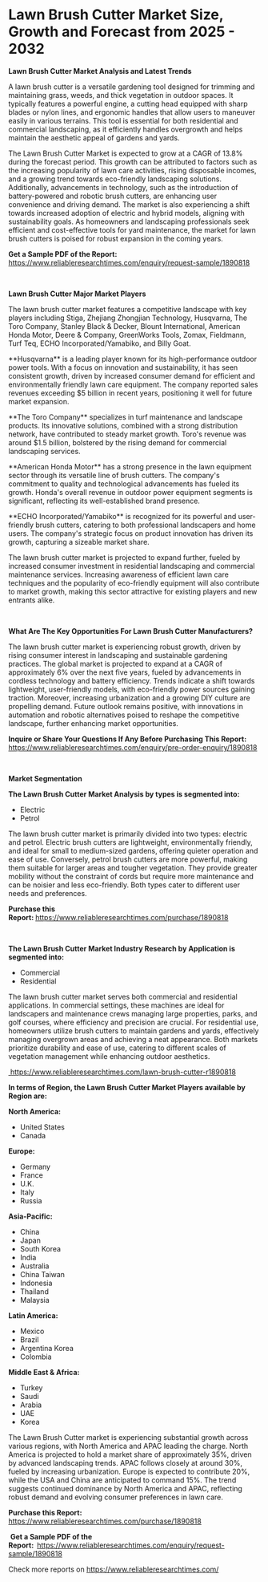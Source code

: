 <p><h1>Lawn Brush Cutter Market Size, Growth and Forecast from 2025 - 2032</h1></p><p><strong>Lawn Brush Cutter Market Analysis and Latest Trends</strong></p>
<p><p>A lawn brush cutter is a versatile gardening tool designed for trimming and maintaining grass, weeds, and thick vegetation in outdoor spaces. It typically features a powerful engine, a cutting head equipped with sharp blades or nylon lines, and ergonomic handles that allow users to maneuver easily in various terrains. This tool is essential for both residential and commercial landscaping, as it efficiently handles overgrowth and helps maintain the aesthetic appeal of gardens and yards.</p><p>The Lawn Brush Cutter Market is expected to grow at a CAGR of 13.8% during the forecast period. This growth can be attributed to factors such as the increasing popularity of lawn care activities, rising disposable incomes, and a growing trend towards eco-friendly landscaping solutions. Additionally, advancements in technology, such as the introduction of battery-powered and robotic brush cutters, are enhancing user convenience and driving demand. The market is also experiencing a shift towards increased adoption of electric and hybrid models, aligning with sustainability goals. As homeowners and landscaping professionals seek efficient and cost-effective tools for yard maintenance, the market for lawn brush cutters is poised for robust expansion in the coming years.</p></p>
<p><strong>Get a Sample PDF of the Report:&nbsp;</strong> <a href="https://www.reliableresearchtimes.com/enquiry/request-sample/1890818?utm_campaign=2515&utm_medium=2&utm_source=Github&utm_content=ia&utm_term=28022025&utm_id=lawn-brush-cutter">https://www.reliableresearchtimes.com/enquiry/request-sample/1890818</a></p>
<p>&nbsp;</p>
<p><strong>Lawn Brush Cutter Major Market Players</strong></p>
<p><p>The lawn brush cutter market features a competitive landscape with key players including Stiga, Zhejiang Zhongjian Technology, Husqvarna, The Toro Company, Stanley Black & Decker, Blount International, American Honda Motor, Deere & Company, GreenWorks Tools, Zomax, Fieldmann, Turf Teq, ECHO Incorporated/Yamabiko, and Billy Goat.</p><p>**Husqvarna** is a leading player known for its high-performance outdoor power tools. With a focus on innovation and sustainability, it has seen consistent growth, driven by increased consumer demand for efficient and environmentally friendly lawn care equipment. The company reported sales revenues exceeding $5 billion in recent years, positioning it well for future market expansion.</p><p>**The Toro Company** specializes in turf maintenance and landscape products. Its innovative solutions, combined with a strong distribution network, have contributed to steady market growth. Toro's revenue was around $1.5 billion, bolstered by the rising demand for commercial landscaping services.</p><p>**American Honda Motor** has a strong presence in the lawn equipment sector through its versatile line of brush cutters. The company's commitment to quality and technological advancements has fueled its growth. Honda's overall revenue in outdoor power equipment segments is significant, reflecting its well-established brand presence.</p><p>**ECHO Incorporated/Yamabiko** is recognized for its powerful and user-friendly brush cutters, catering to both professional landscapers and home users. The company's strategic focus on product innovation has driven its growth, capturing a sizeable market share.</p><p>The lawn brush cutter market is projected to expand further, fueled by increased consumer investment in residential landscaping and commercial maintenance services. Increasing awareness of efficient lawn care techniques and the popularity of eco-friendly equipment will also contribute to market growth, making this sector attractive for existing players and new entrants alike.</p></p>
<p>&nbsp;</p>
<p><strong>What Are The Key Opportunities For Lawn Brush Cutter Manufacturers?</strong></p>
<p><p>The lawn brush cutter market is experiencing robust growth, driven by rising consumer interest in landscaping and sustainable gardening practices. The global market is projected to expand at a CAGR of approximately 6% over the next five years, fueled by advancements in cordless technology and battery efficiency. Trends indicate a shift towards lightweight, user-friendly models, with eco-friendly power sources gaining traction. Moreover, increasing urbanization and a growing DIY culture are propelling demand. Future outlook remains positive, with innovations in automation and robotic alternatives poised to reshape the competitive landscape, further enhancing market opportunities.</p></p>
<p><strong>Inquire or Share Your Questions If Any Before Purchasing This Report:</strong> <a href="https://www.reliableresearchtimes.com/enquiry/pre-order-enquiry/1890818?utm_campaign=2515&utm_medium=2&utm_source=Github&utm_content=ia&utm_term=28022025&utm_id=lawn-brush-cutter">https://www.reliableresearchtimes.com/enquiry/pre-order-enquiry/1890818</a></p>
<p>&nbsp;</p>
<p><strong>Market Segmentation</strong></p>
<p><strong>The Lawn Brush Cutter Market Analysis by types is segmented into:</strong></p>
<p><ul><li>Electric</li><li>Petrol</li></ul></p>
<p><p>The lawn brush cutter market is primarily divided into two types: electric and petrol. Electric brush cutters are lightweight, environmentally friendly, and ideal for small to medium-sized gardens, offering quieter operation and ease of use. Conversely, petrol brush cutters are more powerful, making them suitable for larger areas and tougher vegetation. They provide greater mobility without the constraint of cords but require more maintenance and can be noisier and less eco-friendly. Both types cater to different user needs and preferences.</p></p>
<p><strong>Purchase this Report:&nbsp;</strong><a href="https://www.reliableresearchtimes.com/purchase/1890818?utm_campaign=2515&utm_medium=2&utm_source=Github&utm_content=ia&utm_term=28022025&utm_id=lawn-brush-cutter">https://www.reliableresearchtimes.com/purchase/1890818</a></p>
<p>&nbsp;</p>
<p><strong>The Lawn Brush Cutter Market Industry Research by Application is segmented into:</strong></p>
<p><ul><li>Commercial</li><li>Residential</li></ul></p>
<p><p>The lawn brush cutter market serves both commercial and residential applications. In commercial settings, these machines are ideal for landscapers and maintenance crews managing large properties, parks, and golf courses, where efficiency and precision are crucial. For residential use, homeowners utilize brush cutters to maintain gardens and yards, effectively managing overgrown areas and achieving a neat appearance. Both markets prioritize durability and ease of use, catering to different scales of vegetation management while enhancing outdoor aesthetics.</p></p>
<p><a href="https://www.reliableresearchtimes.com/lawn-brush-cutter-r1890818?utm_campaign=2515&utm_medium=2&utm_source=Github&utm_content=ia&utm_term=28022025&utm_id=lawn-brush-cutter">&nbsp;https://www.reliableresearchtimes.com/lawn-brush-cutter-r1890818</a></p>
<p><strong>In terms of Region, the Lawn Brush Cutter Market Players available by Region are:</strong></p>
<p>
    <p> <strong> North America: </strong>
        <ul>
            <li>United States</li>
            <li>Canada</li>
        </ul>
        </p> 
    <p> <strong> Europe: </strong>
        <ul>
            <li>Germany</li>
            <li>France</li>
            <li>U.K.</li>
            <li>Italy</li>
            <li>Russia</li>
        </ul>
        </p> 
    <p> <strong> Asia-Pacific: </strong>
        <ul>
            <li>China</li>
            <li>Japan</li>
            <li>South Korea</li>
            <li>India</li>
            <li>Australia</li>
            <li>China Taiwan</li>
            <li>Indonesia</li>
            <li>Thailand</li>
            <li>Malaysia</li>
        </ul>
        </p> 
    <p> <strong> Latin America: </strong>
        <ul>
            <li>Mexico</li>
            <li>Brazil</li>
            <li>Argentina Korea</li>
            <li>Colombia</li>
        </ul>
        </p> 
    <p> <strong> Middle East & Africa: </strong>
        <ul>
            <li>Turkey</li>
            <li>Saudi</li>
            <li>Arabia</li>
            <li>UAE</li>
            <li>Korea</li>
        </ul>
    </p>
    </p>
<p><p>The Lawn Brush Cutter market is experiencing substantial growth across various regions, with North America and APAC leading the charge. North America is projected to hold a market share of approximately 35%, driven by advanced landscaping trends. APAC follows closely at around 30%, fueled by increasing urbanization. Europe is expected to contribute 20%, while the USA and China are anticipated to command 15%. The trend suggests continued dominance by North America and APAC, reflecting robust demand and evolving consumer preferences in lawn care.</p></p>
<p><strong>Purchase this Report: </strong><a href="https://www.reliableresearchtimes.com/purchase/1890818?utm_campaign=2515&utm_medium=2&utm_source=Github&utm_content=ia&utm_term=28022025&utm_id=lawn-brush-cutter">https://www.reliableresearchtimes.com/purchase/1890818</a></p>
<p>&nbsp;<strong>Get a Sample PDF of the Report:&nbsp;&nbsp;</strong><a href="https://www.reliableresearchtimes.com/enquiry/request-sample/1890818?utm_campaign=2515&utm_medium=2&utm_source=Github&utm_content=ia&utm_term=28022025&utm_id=lawn-brush-cutter">https://www.reliableresearchtimes.com/enquiry/request-sample/1890818</a></p>
<p><strong></strong></p>
<p>Check more reports on <a href="https://www.reliableresearchtimes.com/?utm_campaign=2515&utm_medium=2&utm_source=Github&utm_content=ia&utm_term=28022025&utm_id=lawn-brush-cutter">https://www.reliableresearchtimes.com/</a></p>